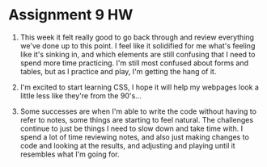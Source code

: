 # Assignment 9 HW #

1. This week it felt really good to go back through and review everything we've done up to this point. I feel like it solidified for me what's feeling like it's sinking in, and which elements are still confusing that I need to spend more time practicing. I'm still most confused about forms and tables, but as I practice and play, I'm getting the hang of it.

2. I'm excited to start learning CSS, I hope it will help my webpages look a little less like they're from the 90's...

3. Some successes are when I'm able to write the code without having to refer to notes, some things are starting to feel natural. The challenges continue to just be things I need to slow down and take time with. I spend a lot of time reviewing notes, and also just making changes to code and looking at the results, and adjusting and playing until it resembles what I'm going for. 
